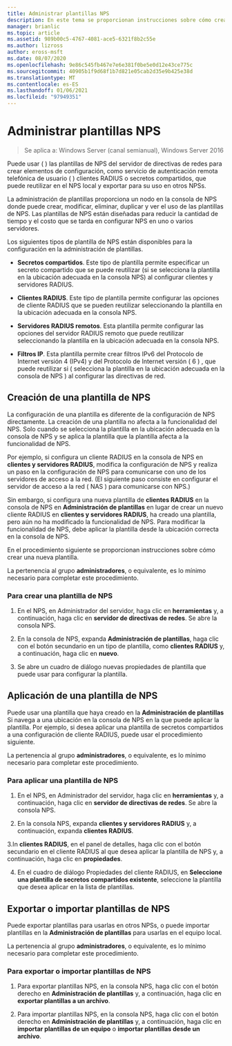 ```yaml
---
title: Administrar plantillas NPS
description: En este tema se proporcionan instrucciones sobre cómo crear, aplicar, exportar e importar plantillas de NPS para el servidor de directivas de redes en Windows Server 2016.
manager: brianlic
ms.topic: article
ms.assetid: 989b00c5-4767-4081-ace5-6321f8b2c55e
ms.author: lizross
author: eross-msft
ms.date: 08/07/2020
ms.openlocfilehash: 9e86c545fb467e7e6e381f0be5e0d12e43ce775c
ms.sourcegitcommit: 40905b1f9d68f1b7d821e05cab2d35e9b425e38d
ms.translationtype: MT
ms.contentlocale: es-ES
ms.lasthandoff: 01/06/2021
ms.locfileid: "97949351"
---
```

# <a name="manage-nps-templates"></a>Administrar plantillas NPS

>Se aplica a: Windows Server (canal semianual), Windows Server 2016

Puede usar \( \) las plantillas de NPS del servidor de directivas de redes para crear elementos de configuración, como servicio de autenticación remota telefónica de usuario \( \) clientes RADIUS o secretos compartidos, que puede reutilizar en el NPS local y exportar para su uso en otros NPSs.

La administración de plantillas proporciona un nodo en la consola de NPS donde puede crear, modificar, eliminar, duplicar y ver el uso de las plantillas de NPS. Las plantillas de NPS están diseñadas para reducir la cantidad de tiempo y el costo que se tarda en configurar NPS en uno o varios servidores.

Los siguientes tipos de plantilla de NPS están disponibles para la configuración en la administración de plantillas.

- **Secretos compartidos**. Este tipo de plantilla permite especificar un secreto compartido que se puede reutilizar (si se selecciona la plantilla en la ubicación adecuada en la consola NPS) al configurar clientes y servidores RADIUS.

- **Clientes RADIUS**. Este tipo de plantilla permite configurar las opciones de cliente RADIUS que se pueden reutilizar seleccionando la plantilla en la ubicación adecuada en la consola NPS.

- **Servidores RADIUS remotos**. Esta plantilla permite configurar las opciones del servidor RADIUS remoto que puede reutilizar seleccionando la plantilla en la ubicación adecuada en la consola NPS.

- **Filtros IP**. Esta plantilla permite crear filtros IPv6 del Protocolo de Internet versión 4 (IPv4) y del Protocolo de Internet versión \( 6 \) , que puede reutilizar si \( selecciona la plantilla en la ubicación adecuada en la consola de NPS \) al configurar las directivas de red.

## <a name="create-an-nps-template"></a>Creación de una plantilla de NPS

La configuración de una plantilla es diferente de la configuración de NPS directamente. La creación de una plantilla no afecta a la funcionalidad del NPS. Solo cuando se selecciona la plantilla en la ubicación adecuada en la consola de NPS y se aplica la plantilla que la plantilla afecta a la funcionalidad de NPS.

Por ejemplo, si configura un cliente RADIUS en la consola de NPS en **clientes y servidores RADIUS**, modifica la configuración de NPS y realiza un paso en la configuración de NPS para comunicarse con uno de los servidores de acceso a la red. \(El siguiente paso consiste en configurar el servidor de acceso a la red \( NAS \) para comunicarse con NPS.\)

Sin embargo, si configura una nueva plantilla de **clientes RADIUS** en la consola de NPS en **Administración de plantillas** en lugar de crear un nuevo cliente RADIUS en **clientes y servidores RADIUS**, ha creado una plantilla, pero aún no ha modificado la funcionalidad de NPS. Para modificar la funcionalidad de NPS, debe aplicar la plantilla desde la ubicación correcta en la consola de NPS.

En el procedimiento siguiente se proporcionan instrucciones sobre cómo crear una nueva plantilla.

La pertenencia al grupo **administradores**, o equivalente, es lo mínimo necesario para completar este procedimiento.

### <a name="to-create-an-nps-template"></a>Para crear una plantilla de NPS


1. En el NPS, en Administrador del servidor, haga clic en **herramientas** y, a continuación, haga clic en **servidor de directivas de redes**. Se abre la consola NPS.

2. En la consola de NPS, expanda **Administración de plantillas**, haga clic con el botón secundario en un tipo de plantilla, como **clientes RADIUS** y, a continuación, haga clic en **nuevo**.

3. Se abre un cuadro de diálogo nuevas propiedades de plantilla que puede usar para configurar la plantilla.

## <a name="apply-an-nps-template"></a>Aplicación de una plantilla de NPS

Puede usar una plantilla que haya creado en la **Administración de plantillas** Si navega a una ubicación en la consola de NPS en la que puede aplicar la plantilla. Por ejemplo, si desea aplicar una plantilla de secretos compartidos a una configuración de cliente RADIUS, puede usar el procedimiento siguiente.

La pertenencia al grupo **administradores**, o equivalente, es lo mínimo necesario para completar este procedimiento.

### <a name="to-apply-an-nps-template"></a>Para aplicar una plantilla de NPS

1. En el NPS, en Administrador del servidor, haga clic en **herramientas** y, a continuación, haga clic en **servidor de directivas de redes**. Se abre la consola NPS.

2. En la consola NPS, expanda **clientes y servidores RADIUS** y, a continuación, expanda **clientes RADIUS**.

3.In **clientes RADIUS**, en el panel de detalles, haga clic con el botón secundario en el cliente RADIUS al que desea aplicar la plantilla de NPS y, a continuación, haga clic en **propiedades**.

4. En el cuadro de diálogo Propiedades del cliente RADIUS, en **Seleccione una plantilla de secretos compartidos existente**, seleccione la plantilla que desea aplicar en la lista de plantillas.

## <a name="export-or-import-nps-templates"></a>Exportar o importar plantillas de NPS

Puede exportar plantillas para usarlas en otros NPSs, o puede importar plantillas en la **Administración de plantillas** para usarlas en el equipo local.

La pertenencia al grupo **administradores**, o equivalente, es lo mínimo necesario para completar este procedimiento.

### <a name="to-export-or-import-nps-templates"></a>Para exportar o importar plantillas de NPS

1. Para exportar plantillas NPS, en la consola NPS, haga clic con el botón derecho en **Administración de plantillas** y, a continuación, haga clic en **exportar plantillas a un archivo**.

2. Para importar plantillas NPS, en la consola NPS, haga clic con el botón derecho en **Administración de plantillas** y, a continuación, haga clic en **importar plantillas de un equipo** o **importar plantillas desde un archivo**.


